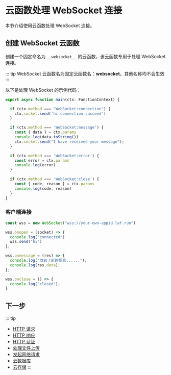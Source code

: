 
# 云函数处理 WebSocket 连接

本节介绍使用云函数处理 WebSocket 连接。

## 创建 WebSocket 云函数

创建一个固定命名为 `__websocket__` 的云函数，该云函数专用于处理 WebSocket 连接。

::: tip
WebSocket 云函数名为固定云函数名：__websocket__，其他名称均不会生效
:::

以下是处理 WebSocket 的示例代码：

```typescript
export async function main(ctx: FunctionContext) {

  if (ctx.method === "WebSocket:connection") {
    ctx.socket.send('hi connection succeed')
  }

  if (ctx.method === 'WebSocket:message') {
    const { data } = ctx.params
    console.log(data.toString())
    ctx.socket.send("I have received your message");
  }

  if (ctx.method === 'WebSocket:error') {
    const error = ctx.params
    console.log(error)
  }

  if (ctx.method === 'WebSocket:close') {
    const { code, reason } = ctx.params
    console.log(code, reason)
  }
}
```

### 客户端连接

```typescript
const wss = new WebSocket("wss://your-own-appid.laf.run")

wss.onopen = (socket) => {
  console.log("connected")
  wss.send("hi")
};

wss.onmessage = (res) => {
  console.log("收到了新的信息......");
  console.log(res.data);
};

wss.onclose = () => {
  console.log("closed");
}
```

## 下一步
::: tip
- [HTTP 请求](./request.md)
- [HTTP 响应](./response.md)
- [HTTP 认证](./auth.md)
- [处理文件上传](./files.md)
- [发起网络请求](./fetch.md)
- [云数据库](../cloud-database/index.md)
- [云存储](../cloud-storage/index.md)
:::

